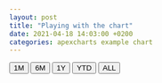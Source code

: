 ```yaml
---
layout: post
title: "Playing with the chart"
date: 2021-04-18 14:03:00 +0200
categories: apexcharts example chart
---
```

<div id="chart-timeline"></div>
<div class="toolbar">
  <button id="one_month">
    1M
  </button>

  <button id="six_months">
    6M
  </button>

  <button id="one_year" class="">
    1Y
  </button>

  <button id="ytd">
    YTD
  </button>

  <button id="all" class="active">
    ALL
  </button>
</div>
<script src="{{ "/assets/javascripts/example-chart.js" | relative_url }}"></script>
